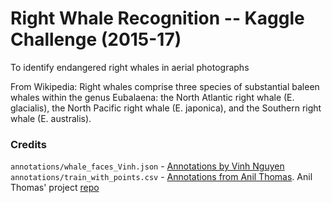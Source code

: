# Right Whale Recognition -- Kaggle Challenge (2015-17)
To identify endangered right whales in aerial photographs 

From Wikipedia:
Right whales comprise three species of substantial baleen whales within the genus Eubalaena:
the North Atlantic right whale (E. glacialis), the North Pacific right whale (E. japonica), and the Southern right whale (E. australis).

### Credits

<code>annotations/whale_faces_Vinh.json</code> - [Annotations by Vinh Nguyen](https://www.kaggle.com/competitions/noaa-right-whale-recognition/discussion/17421)
<code>annotations/train_with_points.csv</code> - [Annotations from Anil Thomas](https://www.kaggle.com/competitions/noaa-right-whale-recognition/discussion/17555). Anil Thomas' project [repo](https://github.com/anlthms/whale-2015)